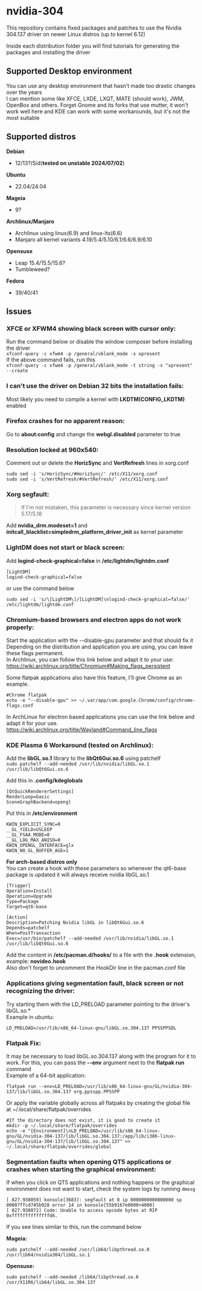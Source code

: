 # nvidia-304
This repository contains fixed packages and patches to use the Nvidia 304.137 driver on newer Linux distros (up to kernel 6.12)

Inside each distribution folder you will find tutorials for generating the packages and installing the driver
## Supported Desktop environment
You can use any desktop environment that hasn't made too drastic changes over the years  
I can mention some like XFCE, LXDE, LXQT, MATE (should work), JWM, OpenBox and others. Forget Gnome and its forks that use mutter, it won't work well here and KDE can work with some workarounds, but it's not the most suitable   
## Supported distros
**Debian**
- 12/13?/Sid(**tested on unstable 2024/07/02**)  

**Ubuntu**
- 22.04/24.04  

**Mageia**
- 9?  

**Archlinux/Manjaro**
- Archlinux using linux(6.9) and linux-lts(6.6)
- Manjaro all kernel variants 4.19/5.4/5.10/6.1/6.6/6.9/6.10  

**Opensuse**
- Leap 15.4/15.5/15.6?
- Tumbleweed?  

**Fedora**
- 39/40/41  

## Issues
### **XFCE or XFWM4 showing black screen with cursor only:**  
Run the command below or disable the window composer before installing the driver  
```xfconf-query -c xfwm4 -p /general/vblank_mode -s xpresent```  
If the above command fails, run this  
```xfconf-query -c xfwm4 -p /general/vblank_mode -t string -s "xpresent" --create```  

### **I can't use the driver on Debian 32 bits the installation fails:**  
Most likely you need to compile a kernel with **LKDTM(CONFIG_LKDTM)** enabled

### **Firefox crashes for no apparent reason:**  
Go to **about:config** and change the **webgl.disabled** parameter to true  

### **Resolution locked at 960x540:**  
Comment out or delete the **HorizSync** and **VertRefresh** lines in xorg.conf  
```
sudo sed -i 's/HorizSync/#HorizSync/' /etc/X11/xorg.conf
sudo sed -i 's/VertRefresh/#VertRefresh/' /etc/X11/xorg.conf
```

### **Xorg segfault:**  
> If I'm not mistaken, this parameter is necessary since kernel version 5.17/5.18

Add **nvidia_drm.modeset=1** and **initcall_blacklist=simpledrm_platform_driver_init** as kernel parameter  

### **LightDM does not start or black screen:**  
Add **logind-check-graphical=false** in **/etc/lightdm/lightdm.conf**  
```
[LightDM]
logind-check-graphical=false
```
or use the command below
```
sudo sed -i 's/\[LightDM\]/[LightDM]\nlogind-check-graphical=false/' /etc/lightdm/lightdm.conf
```
  
### **Chromium-based browsers and electron apps do not work properly:**    
Start the application with the --disable-gpu parameter and that should fix it    
Depending on the distribution and application you are using, you can leave these flags permanent.  
In Archlinux, you can follow this link below and adapt it to your use:  
https://wiki.archlinux.org/title/Chromium#Making_flags_persistent  
  
Some flatpak applications also have this feature, I'll give Chrome as an example.  
```
#Chrome flatpak
echo -e "--disable-gpu" >> ~/.var/app/com.google.Chrome/config/chrome-flags.conf
```  
In ArchLinux for electron based applications you can use the link below and adapt it for your use.  
https://wiki.archlinux.org/title/Wayland#Command_line_flags  


### **KDE Plasma 6 Workaround (tested on Archlinux):**  
Add the **libGL.so.1** library to the **libQt6Gui.so.6** using patchelf  
```sudo patchelf --add-needed /usr/lib/nvidia/libGL.so.1 /usr/lib/libQt6Gui.so.6```  
  
Add this in **.config/kdeglobals**  
```
[QtQuickRendererSettings]
RenderLoop=basic
SceneGraphBackend=opengl
```  
Put this in **/etc/environment**  
```
KWIN_EXPLICIT_SYNC=0
__GL_YIELD=USLEEP
__GL_FSAA_MODE=0
__GL_LOG_MAX_ANISO=0
KWIN_OPENGL_INTERFACE=glx
KWIN_NO_GL_BUFFER_AGE=1
```

**For arch-based distros only**  
You can create a hook with these parameters so whenever the qt6-base package is updated it will always receive nvidia libGL.so.1  
```
[Trigger]
Operation=Install
Operation=Upgrade
Type=Package
Target=qt6-base

[Action]
Description=Patching Nvidia libGL in libQt6Gui.so.6
Depends=patchelf
When=PostTransaction
Exec=/usr/bin/patchelf --add-needed /usr/lib/nvidia/libGL.so.1 /usr/lib/libQt6Gui.so.6
```  
Add the content in **/etc/pacman.d/hooks/** to a file with the **.hook** extension, example: **novideo.hook**  
Also don't forget to uncomment the HookDir line in the pacman.conf file  

### **Applications giving segmentation fault, black screen or not recognizing the driver:**  
Try starting them with the LD_PRELOAD parameter pointing to the driver's libGL.so.*  
Example in ubuntu:  
```
LD_PRELOAD=/usr/lib/x86_64-linux-gnu/libGL.so.304.137 PPSSPPSDL
```

### **Flatpak Fix:**  
It may be necessary to load libGL.so.304.137 along with the program for it to work. For this, you can pass the **--env** argument next to the **flatpak run** command  
Example of a 64-bit application:  
```
flatpak run --env=LD_PRELOAD=/usr/lib/x86_64-linux-gnu/GL/nvidia-304-137/lib/libGL.so.304.137 org.ppsspp.PPSSPP
```  
Or apply the variable globally across all flatpaks by creating the global file at ~/.local/share/flatpak/overrides  
```
#If the directory does not exist, it is good to create it
mkdir -p ~/.local/share/flatpak/overrides
echo -e "[Environment]\nLD_PRELOAD=/usr/lib/x86_64-linux-gnu/GL/nvidia-304-137/lib/libGL.so.304.137:/app/lib/i386-linux-gnu/GL/nvidia-304-137/lib/libGL.so.304.137" >> ~/.local/share/flatpak/overrides/global
```  
  
### **Segmentation faults when opening QT5 applications or crashes when starting the graphical environment:**  
If when you click on QT5 applications and nothing happens or the graphical environment does not want to start, check the system logs by running ``dmesg``  
```
[ 827.938059] konsole[3683]: segfault at 0 ip 0000000000000000 sp 00007ffcd745b928 error 14 in konsole[55b9167e0000+4000]  
[ 827.938072] Code: Unable to access opcode bytes at RIP 0xffffffffffffffd6.
```
If you see lines similar to this, run the command below  
  
**Mageia:**
```
sudo patchelf --add-needed /usr/lib64/libpthread.so.0 /usr/lib64/nvidia304/libGL.so.1
```  
**Opensuse:**
```
sudo patchelf --add-needed /lib64/libpthread.so.0 /usr/X11R6/lib64/libGL.so.304.137
```  


